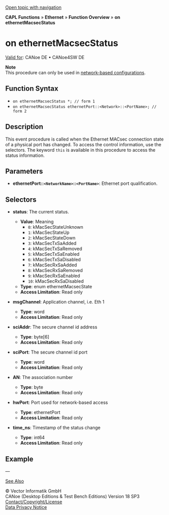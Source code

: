 [Open topic with navigation](../../../../../CANoeDEFamily.htm#Topics/CAPLFunctions/IP/EventProcedures/CAPLfunctionOnethernetMacsecStatus.md)

**CAPL Functions** » **Ethernet** » **Function Overview** » **on ethernetMacsecStatus**

# on ethernetMacsecStatus

[Valid for](../../../Shared/FeatureAvailability.md): CANoe DE • CANoe4SW DE

**Note**  
This procedure can only be used in [network-based configurations](../../../CANoeCANalyzer/Ethernet/EthernetPortBasedNetworkAccess.md).

## Function Syntax

- `on ethernetMacsecStatus *; // form 1`
- `on ethernetMacsecStatus ethernetPort::<Network>::<PortName>; // form 2`

## Description

This event procedure is called when the Ethernet MACsec connection state of a physical port has changed. To access the control information, use the selectors. The keyword `this` is available in this procedure to access the status information.

## Parameters

- **ethernetPort::`<NetworkName>`::`<PortName>`**: Ethernet port qualification.

## Selectors

- **status**: The current status.
  - **Value**: Meaning
    - `0`: kMacSecStateUnknown
    - `1`: kMacSecStateUp
    - `2`: kMacSecStateDown
    - `3`: kMacSecTxSaAdded
    - `4`: kMacSecTxSaRemoved
    - `5`: kMacSecTxSaEnabled
    - `6`: kMacSecTxSaDisabled
    - `7`: kMacSecRxSaAdded
    - `8`: kMacSecRxSaRemoved
    - `9`: kMacSecRxSaEnabled
    - `10`: kMacSecRxSaDisabled
  - **Type**: enum ethernetMacsecState
  - **Access Limitation**: Read only

- **msgChannel**: Application channel, i.e. Eth 1
  - **Type**: word
  - **Access Limitation**: Read only

- **sciAddr**: The secure channel id address
  - **Type**: byte[6]
  - **Access Limitation**: Read only

- **sciPort**: The secure channel id port
  - **Type**: word
  - **Access Limitation**: Read only

- **AN**: The association number
  - **Type**: byte
  - **Access Limitation**: Read only

- **hwPort**: Port used for network-based access
  - **Type**: ethernetPort
  - **Access Limitation**: Read only

- **time_ns**: Timestamp of the status change
  - **Type**: int64
  - **Access Limitation**: Read only

## Example

—

[See Also](javascript:void(0);)

© Vector Informatik GmbH  
CANoe (Desktop Editions & Test Bench Editions) Version 18 SP3  
[Contact/Copyright/License](../../../Shared/ContactCopyrightLicense.md)  
[Data Privacy Notice](https://www.vector.com/int/en/company/get-info/privacy-policy/)